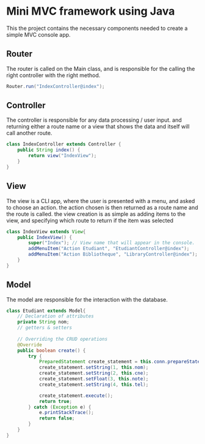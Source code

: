 # Mini MVC framework using Java

This the project contains the necessary components needed to create a simple MVC console app.

## Router
The router is called on the Main class, and is responsible for the calling the right controller with the right method.
```java
Router.run("IndexController@index");
```

## Controller
The controller is responsible for any data processing / user input. and returning either a route name or a view that shows the data and itself will call another route.
```java
class IndexController extends Controller {
    public String index() {
        return view("IndexView");
    }
}
```


## View 
The view is a CLI app, where the user is presented with a menu, and asked to choose an action. the action chosen is then returned as a route name and the route is called.
the view creation is as simple as adding items to the view, and specifying which route to return if the item was selected

```java
class IndexView extends View{
    public IndexView() {
        super("Index"); // View name that will appear in the console.
        addMenuItem("Action Etudiant", "EtudiantController@index");
        addMenuItem("Action Bibliotheque", "LibraryController@index");
    }
}
```

## Model
The model are responsible for the interaction with the database.
```java
class Etudiant extends Model{
    // Declaration of attributes
    private String nom;
    // getters & setters
    
    // Overriding the CRUD operations
    @Override
    public boolean create() {
        try {
            PreparedStatement create_statement = this.conn.prepareStatement("INSERT INTO etudiants(nom, cne, note, tel) VALUES (?,?,?,?);");
            create_statement.setString(1, this.nom);
            create_statement.setString(2, this.cne);
            create_statement.setFloat(3, this.note);
            create_statement.setString(4, this.tel);

            create_statement.execute();
            return true;
        } catch (Exception e) {
            e.printStackTrace();
            return false;
        }
    }
}
```